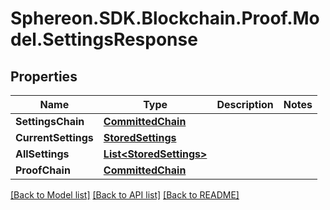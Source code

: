# Sphereon.SDK.Blockchain.Proof.Model.SettingsResponse
## Properties

Name | Type | Description | Notes
------------ | ------------- | ------------- | -------------
**SettingsChain** | [**CommittedChain**](CommittedChain.md) |  | 
**CurrentSettings** | [**StoredSettings**](StoredSettings.md) |  | 
**AllSettings** | [**List&lt;StoredSettings&gt;**](StoredSettings.md) |  | 
**ProofChain** | [**CommittedChain**](CommittedChain.md) |  | 

[[Back to Model list]](../README.md#documentation-for-models) [[Back to API list]](../README.md#documentation-for-api-endpoints) [[Back to README]](../README.md)

